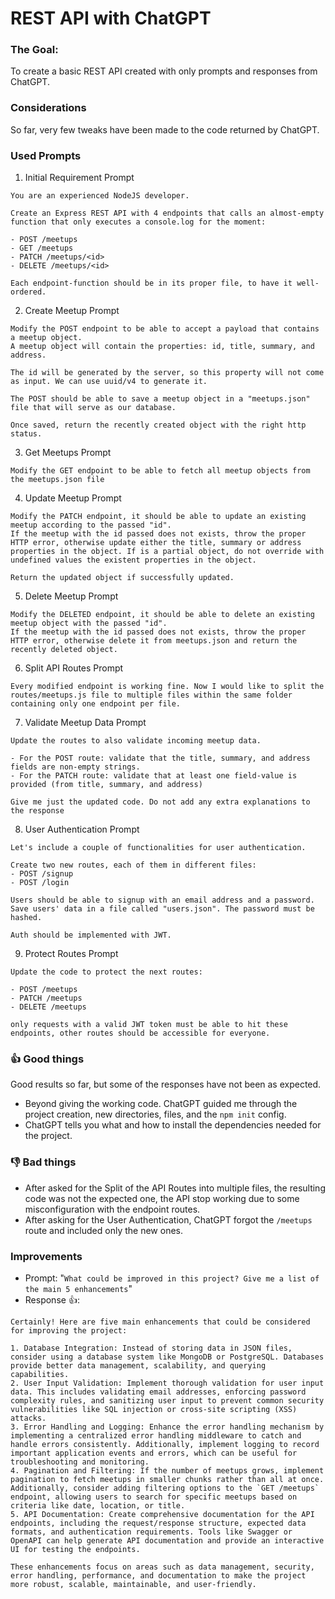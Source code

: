 # REST API with ChatGPT
### The Goal: 

To create a basic REST API created with only prompts and responses from ChatGPT.

### Considerations

So far, very few tweaks have been made to the code returned by ChatGPT.

### Used Prompts

1. Initial Requirement Prompt
```
You are an experienced NodeJS developer.

Create an Express REST API with 4 endpoints that calls an almost-empty function that only executes a console.log for the moment:

- POST /meetups
- GET /meetups
- PATCH /meetups/<id>
- DELETE /meetups/<id>

Each endpoint-function should be in its proper file, to have it well-ordered.
```

2. Create Meetup Prompt

```
Modify the POST endpoint to be able to accept a payload that contains a meetup object.
A meetup object will contain the properties: id, title, summary, and address.

The id will be generated by the server, so this property will not come as input. We can use uuid/v4 to generate it.

The POST should be able to save a meetup object in a "meetups.json" file that will serve as our database.

Once saved, return the recently created object with the right http status.
```

3. Get Meetups Prompt

```
Modify the GET endpoint to be able to fetch all meetup objects from the meetups.json file
```

4. Update Meetup Prompt 

```
Modify the PATCH endpoint, it should be able to update an existing meetup according to the passed "id". 
If the meetup with the id passed does not exists, throw the proper HTTP error, otherwise update either the title, summary or address properties in the object. If is a partial object, do not override with undefined values the existent properties in the object. 

Return the updated object if successfully updated.
```

5. Delete Meetup Prompt 

```
Modify the DELETED endpoint, it should be able to delete an existing meetup object with the passed "id". 
If the meetup with the id passed does not exists, throw the proper HTTP error, otherwise delete it from meetups.json and return the recently deleted object.
```

6. Split API Routes Prompt 

```
Every modified endpoint is working fine. Now I would like to split the routes/meetups.js file to multiple files within the same folder containing only one endpoint per file. 
```

7. Validate Meetup Data Prompt
```
Update the routes to also validate incoming meetup data. 

- For the POST route: validate that the title, summary, and address fields are non-empty strings.
- For the PATCH route: validate that at least one field-value is provided (from title, summary, and address)

Give me just the updated code. Do not add any extra explanations to the response
```

8. User Authentication Prompt
```
Let's include a couple of functionalities for user authentication. 

Create two new routes, each of them in different files:
- POST /signup
- POST /login

Users should be able to signup with an email address and a password. Save users' data in a file called "users.json". The password must be hashed. 

Auth should be implemented with JWT.
```

9. Protect Routes Prompt
```
Update the code to protect the next routes: 

- POST /meetups
- PATCH /meetups
- DELETE /meetups

only requests with a valid JWT token must be able to hit these endpoints, other routes should be accessible for everyone.
```

### 👍 Good things

Good results so far, but some of the responses have not been as expected.

- Beyond giving the working code. ChatGPT guided me through the project creation, new directories, files, and the `npm init` config.
- ChatGPT tells you what and how to install the dependencies needed for the project.

### 👎 Bad things

- After asked for the Split of the API Routes into multiple files, the resulting code was not the expected one, the API stop working due to some misconfiguration with the endpoint routes.
- After asking for the User Authentication, ChatGPT forgot the `/meetups` route and included only the new ones.

### Improvements

- Prompt: "`What could be improved in this project? Give me a list of the main 5 enhancements`"
- Response 👍:
```
Certainly! Here are five main enhancements that could be considered for improving the project:

1. Database Integration: Instead of storing data in JSON files, consider using a database system like MongoDB or PostgreSQL. Databases provide better data management, scalability, and querying capabilities.
2. User Input Validation: Implement thorough validation for user input data. This includes validating email addresses, enforcing password complexity rules, and sanitizing user input to prevent common security vulnerabilities like SQL injection or cross-site scripting (XSS) attacks.
3. Error Handling and Logging: Enhance the error handling mechanism by implementing a centralized error handling middleware to catch and handle errors consistently. Additionally, implement logging to record important application events and errors, which can be useful for troubleshooting and monitoring.
4. Pagination and Filtering: If the number of meetups grows, implement pagination to fetch meetups in smaller chunks rather than all at once. Additionally, consider adding filtering options to the `GET /meetups` endpoint, allowing users to search for specific meetups based on criteria like date, location, or title.
5. API Documentation: Create comprehensive documentation for the API endpoints, including the request/response structure, expected data formats, and authentication requirements. Tools like Swagger or OpenAPI can help generate API documentation and provide an interactive UI for testing the endpoints.

These enhancements focus on areas such as data management, security, error handling, performance, and documentation to make the project more robust, scalable, maintainable, and user-friendly.
```

